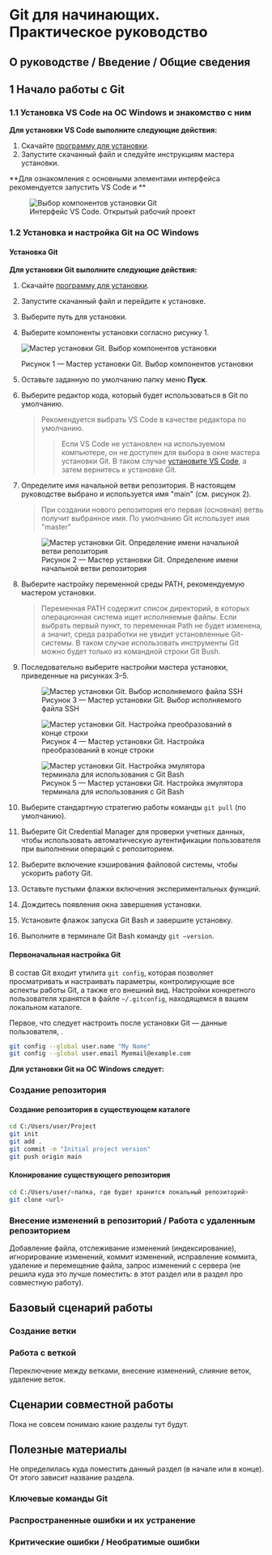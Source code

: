 # Git для начинающих. Практическое руководство

## О руководстве / Введение / Общие сведения

## 1 Начало работы с Git

### 1.1 Установка VS Code на ОС Windows и знакомство с ним

**Для установки VS Code выполните следующие действия:**

1. Скачайте [программу для установки](https://code.visualstudio.com/).
1. Запустите скачанный файл и следуйте инструкциям мастера установки.

**Для ознакомления с основными элементами интерфейса рекомендуется запустить VS Code и **

<p align="center">
   <figure>
    <img src="./images/VS-Code-интерфейс.png" 
    alt="Выбор компонентов установки Git"/>
    <figcaption>Интерфейс VS Code. Открытый рабочий проект</figcaption>
    </figure>
</p>

### 1.2 Установка и настройка Git на ОС Windows

#### Установка Git

**Для установки Git выполните следующие действия:**

1. Скачайте [программу для установки](https://git-scm.com/downloads/win).
1. Запустите скачанный файл и перейдите к установке.
1. Выберите путь для установки.
1. Выберите компоненты установки согласно рисунку 1.

   <img src="./images/Git-выбор-компонентов-установки.png" 
        alt="Мастер установки Git. Выбор компонентов установки"/>
      <figcaption> Рисунок 1 — Мастер установки Git. Выбор компонентов установки</figcaption>
     
1. Оставьте заданную по умолчанию папку меню **Пуск**.
1. Выберите редактор кода, который будет использоваться в Git по умолчанию.
      > Рекомендуется выбрать VS Code в качестве редактора по умолчанию.
      >>Если VS Code не установлен на используемом компьютере, он не доступен для выбора в окне мастера установки Git.
        В таком случае [установите VS Code](#установка-vs-code-на-ос-windows-и-знакомство-с-ним), а затем вернитесь к установке Git.
1. Определите имя начальной ветви репозитория. В настоящем руководстве выбрано и используется имя "main" (см. рисунок 2).
      >При создании нового репозитория его первая (основная) ветвь получит выбранное имя.
       По умолчанию Git использует имя "master"

   <p align="center">
    <figure>
    <img src="./images/Git-имя-начальной-ветки.png" 
    alt="Мастер установки Git. Определение имени начальной ветви репозитория"/>
        <figcaption>Рисунок 2 — Мастер установки Git. Определение имени начальной ветви репозитория</figcaption>
    </figure>
   </p>

1. Выберите настройку переменной среды PATH, рекомендуемую мастером установки.
     > Переменная PATH содержит список директорий, в которых операционная система ищет исполняемые файлы.
     Если выбрать первый пункт, то переменная Path не будет изменена, а значит, среда разработки не увидит установленные Git-системы. В таком случае использовать инструменты Git можно будет только из командной строки Git Bush.
1. Последовательно выберите настройки мастера установки, приведенные на рисунках 3–5.
   <p align="center">
    <figure>
    <img src="./images/Git-SSH.png" 
    alt="Мастер установки Git. Выбор исполняемого файла SSH"/>
    <figcaption>Рисунок 3 — Мастер установки Git. Выбор исполняемого файла SSH</figcaption>
    </figure>
   </p>

   <p align="center">
    <figure>
    <img src="./images/Git-конец-строки.png" 
    alt="Мастер установки Git. Настройка преобразований в конце строки"/>
        <figcaption>Рисунок 4 — Мастер установки Git. Настройка преобразований в конце строки</figcaption>
    </figure>
   </p>

   <p align="center">
    <figure>
    <img src="./images/Git-терминал.png" 
    alt="Мастер установки Git. Настройка эмулятора терминала для использования с Git Bash"/>
    <figcaption>Рисунок 5 — Мастер установки Git. Настройка эмулятора терминала для использования с Git Bash</figcaption>
    </figure>
   </p>

1. Выберите стандартную стратегию работы команды `git pull` (по умолчанию).
1. Выберите  Git Credential Manager для проверки учетных данных, чтобы использовать автоматическую аутентификации пользователя при выполнении операций с репозиторием.
1. Выберите включение кэширования файловой системы, чтобы ускорить работу Git.
1. Оставьте пустыми флажки включения экспериментальных функций.
1. Дождитесь появления окна завершения установки.
1. Установите флажок запуска Git Bash и завершите установку.
1. Выполните в терминале Git Bash команду `git –version`.

#### Первоначальная настройка Git

В состав Git входит утилита `git config`, которая позволяет просматривать и настраивать параметры, контролирующие все аспекты работы Git, а также его внешний вид. Настройки конкретного пользователя хранятся в файле `~/.gitconfig`, находящемся в вашем локальном каталоге.

Первое, что  следует настроить после установки Git — данные пользователя, .

```bash
git config --global user.name "My Name"
git config --global user.email Myemail@example.com
```

**Для установки Git на ОС Windows следует:**

### Создание репозитория

#### Создание репозитория в существующем каталоге

```bash
cd C:/Users/user/Project
git init
git add .
git commit -m "Initial project version"
git push origin main
```

#### Клонирование существующего репозитория

```bash
cd C:/Users/user/<папка, где будет хранится локальный репозиторий>
git clone <url>
```

### Внесение изменений в репозиторий / Работа с удаленным репозиторием

Добавление файла, отслеживание изменений (индексирование),
игнорирование изменений, коммит изменений, исправление коммита,
удаление и перемещение файла, запрос изменений с сервера (не решила куда это лучше поместить: в этот раздел или в раздел про совместную работу).

## Базовый сценарий работы

### Создание ветки

### Работа с веткой

Переключение между ветками, внесение изменений, слияние веток, удаление веток.

####

## Сценарии совместной работы

Пока не совсем понимаю какие разделы тут будут.

## Полезные материалы

Не определилась куда поместить данный раздел (в начале или в конце).
От этого зависит название раздела.

### Ключевые команды Git

### Распространенные ошибки и их устранение

### Критические ошибки / Необратимые ошибки
